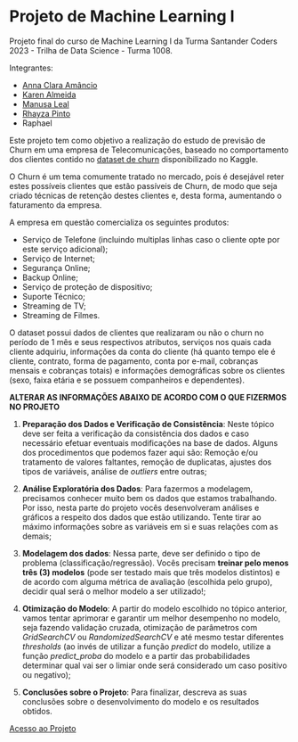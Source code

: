 # Projeto de Machine Learning I

Projeto final do curso de Machine Learning I da Turma Santander Coders 2023 - Trilha de Data Science - Turma 1008.

Integrantes:
- [Anna Clara Amâncio](https://github.com/claraamancio)
- [Karen Almeida](https://github.com/KarenAlmeida23)
- [Manusa Leal](https://github.com/manusaleal)
- [Rhayza Pinto](https://github.com/RhayzaPinto)
- Raphael

Este projeto tem como objetivo a realização do estudo de previsão de Churn em uma empresa de Telecomunicações, baseado no comportamento dos clientes contido no [dataset de churn](https://www.kaggle.com/datasets/blastchar/telco-customer-churn) disponibilizado no Kaggle. 

O Churn é um tema comumente tratado no mercado, pois é desejável reter estes possíveis clientes que estão passíveis de Churn, de modo que seja criado técnicas de retenção destes clientes e, desta forma, aumentando o faturamento da empresa.

A empresa em questão comercializa os seguintes produtos:
- Serviço de Telefone (incluindo multiplas linhas caso o cliente opte por este serviço adicional);
- Serviço de Internet;
- Segurança Online;
- Backup Online;
- Serviço de proteção de dispositivo;
- Suporte Técnico;
- Streaming de TV;
- Streaming de Filmes.


O dataset possui dados de clientes que realizaram ou não o churn no período de 1 mês e seus respectivos atributos, serviços nos quais cada cliente adquiriu, informações da conta do cliente (há quanto tempo ele é cliente, contrato, forma de pagamento, conta por e-mail, cobranças mensais e cobranças totais) e informações demográficas sobre os clientes (sexo, faixa etária e se possuem companheiros e dependentes).

**ALTERAR AS INFORMAÇÕES ABAIXO DE ACORDO COM O QUE FIZERMOS NO PROJETO**

1. **Preparação dos Dados e Verificação de Consistência**: Neste tópico deve ser feita a verificação da consistência dos dados e caso necessário efetuar eventuais modificações na base de dados. Alguns dos procedimentos que podemos fazer aqui são: Remoção e/ou tratamento de valores faltantes, remoção de duplicatas, ajustes dos tipos de variáveis, análise de _outliers_ entre outras;

2. **Análise Exploratória dos Dados**: Para fazermos a modelagem, precisamos conhecer muito bem os dados que estamos trabalhando. Por isso, nesta parte do projeto vocês desenvolveram análises e gráficos a respeito dos dados que estão utilizando. Tente tirar ao máximo informações sobre as variáveis em si e suas relações com as demais;

3. **Modelagem dos dados**: Nessa parte, deve ser definido o tipo de problema (classificação/regressão). Vocês precisam **treinar pelo menos três (3) modelos** (pode ser testado mais que três modelos distintos) e de acordo com alguma métrica de avaliação (escolhida pelo grupo), decidir qual será o melhor modelo a ser utilizado!;

4. **Otimização do Modelo**: A partir do modelo escolhido no tópico anterior, vamos tentar aprimorar e garantir um melhor desempenho no modelo, seja fazendo validação cruzada, otimização de parâmetros com _GridSearchCV_ ou _RandomizedSearchCV_ e até mesmo testar diferentes _thresholds_ (ao invés de utilizar a função _predict_ do modelo, utilize a função _predict_proba_ do modelo e a partir das probabilidades determinar qual vai ser o limiar onde será considerado um caso positivo ou negativo);

5. **Conclusões sobre o Projeto**: Para finalizar, descreva as suas conclusões sobre o desenvolvimento do modelo e os resultados obtidos.

[Acesso ao Projeto](Churn_Telco.ipynb)

